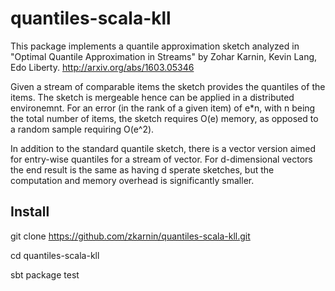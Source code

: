 # quantiles-scala-kll

This package implements a quantile approximation sketch analyzed in  "Optimal Quantile Approximation in Streams" by Zohar Karnin, Kevin Lang, Edo Liberty.
http://arxiv.org/abs/1603.05346

Given a stream of comparable items the sketch provides the quantiles of the items. The sketch is mergeable hence can be applied in a distributed environemnt.
For an error (in the rank of a given item) of e*n, with n being the total number of items, the sketch requires O(e) memory, as opposed to a random sample requiring O(e^2).

In addition to the standard quantile sketch, there is a vector version aimed for entry-wise quantiles for a stream of vector. For d-dimensional vectors the end result
is the same as having d sperate sketches, but the computation and memory overhead is significantly smaller.

Install
-------
git clone https://github.com/zkarnin/quantiles-scala-kll.git

cd quantiles-scala-kll

sbt package test
